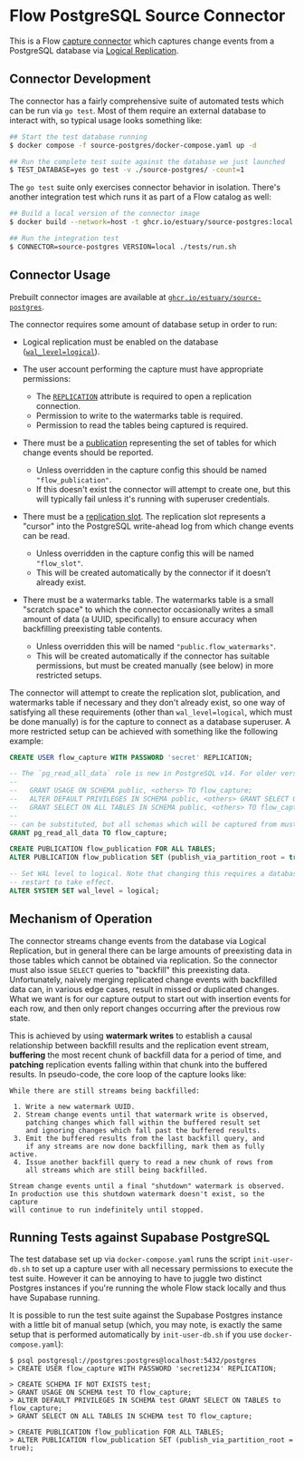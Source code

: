 Flow PostgreSQL Source Connector
================================

This is a Flow [capture connector](https://docs.estuary.dev/concepts/captures/)
which captures change events from a PostgreSQL database via
[Logical Replication](https://www.postgresql.org/docs/current/logical-replication.html).

## Connector Development

The connector has a fairly comprehensive suite of automated tests which can be
run via `go test`. Most of them require an external database to interact with,
so typical usage looks something like:

```bash
## Start the test database running
$ docker compose -f source-postgres/docker-compose.yaml up -d

## Run the complete test suite against the database we just launched
$ TEST_DATABASE=yes go test -v ./source-postgres/ -count=1
```

The `go test` suite only exercises connector behavior in isolation. There's another
integration test which runs it as part of a Flow catalog as well:

```bash
## Build a local version of the connector image
$ docker build --network=host -t ghcr.io/estuary/source-postgres:local -f source-postgres/Dockerfile .

## Run the integration test
$ CONNECTOR=source-postgres VERSION=local ./tests/run.sh
```

## Connector Usage

Prebuilt connector images are available at [`ghcr.io/estuary/source-postgres`](ghcr.io/estuary/source-postgres).

The connector requires some amount of database setup in order to run:

* Logical replication must be enabled on the database ([`wal_level=logical`](https://www.postgresql.org/docs/current/runtime-config-wal.html)).

* The user account performing the capture must have appropriate permissions:
  - The [`REPLICATION`](https://www.postgresql.org/docs/current/sql-createrole.html) attribute is required to open a replication connection.
  - Permission to write to the watermarks table is required.
  - Permission to read the tables being captured is required.

* There must be a [publication](https://www.postgresql.org/docs/current/sql-createpublication.html) representing the set of tables for which change events should be reported.

  - Unless overridden in the capture config this should be named `"flow_publication"`.
  - If this doesn't exist the connector will attempt to create one, but this will
    typically fail unless it's running with superuser credentials.

* There must be a [replication slot](https://www.postgresql.org/docs/current/warm-standby.html#STREAMING-REPLICATION-SLOTS). The replication slot represents a "cursor" into
  the PostgreSQL write-ahead log from which change events can be read.

  - Unless overridden in the capture config this will be named `"flow_slot"`.
  - This will be created automatically by the connector if it doesn’t already exist.

* There must be a watermarks table. The watermarks table is a small "scratch space"
  to which the connector occasionally writes a small amount of data (a UUID,
  specifically) to ensure accuracy when backfilling preexisting table contents.

  - Unless overridden this will be named `"public.flow_watermarks"`.
  - This will be created automatically if the connector has suitable permissions,
    but must be created manually (see below) in more restricted setups.

The connector will attempt to create the replication slot, publication,
and watermarks table if necessary and they don't already exist, so one
way of satisfying all these requirements (other than `wal_level=logical`,
which must be done manually) is for the capture to connect as a database
superuser. A more restricted setup can be achieved with something like
the following example:

```sql
CREATE USER flow_capture WITH PASSWORD 'secret' REPLICATION;

-- The `pg_read_all_data` role is new in PostgreSQL v14. For older versions:
--
--   GRANT USAGE ON SCHEMA public, <others> TO flow_capture;
--   ALTER DEFAULT PRIVILEGES IN SCHEMA public, <others> GRANT SELECT ON TABLES to flow_capture;
--   GRANT SELECT ON ALL TABLES IN SCHEMA public, <others> TO flow_capture;
--
-- can be substituted, but all schemas which will be captured from must be listed.
GRANT pg_read_all_data TO flow_capture;

CREATE PUBLICATION flow_publication FOR ALL TABLES;
ALTER PUBLICATION flow_publication SET (publish_via_partition_root = true);

-- Set WAL level to logical. Note that changing this requires a database
-- restart to take effect.
ALTER SYSTEM SET wal_level = logical;
```

## Mechanism of Operation

The connector streams change events from the database via Logical Replication, but
in general there can be large amounts of preexisting data in those tables which
cannot be obtained via replication. So the connector must also issue `SELECT`
queries to "backfill" this preexisting data. Unfortunately, naively merging
replicated change events with backfilled data can, in various edge cases,
result in missed or duplicated changes. What we want is for our capture output
to start out with insertion events for each row, and then only report changes
occurring after the previous row state.

This is achieved by using **watermark writes** to establish a causal relationship
between backfill results and the replication event stream, **buffering** the most
recent chunk of backfill data for a period of time, and **patching** replication
events falling within that chunk into the buffered results. In pseudo-code, the
core loop of the capture looks like:

```
While there are still streams being backfilled:

 1. Write a new watermark UUID.
 2. Stream change events until that watermark write is observed,
    patching changes which fall within the buffered result set
    and ignoring changes which fall past the buffered results.
 3. Emit the buffered results from the last backfill query, and
    if any streams are now done backfilling, mark them as fully active.
 4. Issue another backfill query to read a new chunk of rows from
    all streams which are still being backfilled.

Stream change events until a final "shutdown" watermark is observed.
In production use this shutdown watermark doesn't exist, so the capture
will continue to run indefinitely until stopped.
```

## Running Tests against Supabase PostgreSQL

The test database set up via `docker-compose.yaml` runs the script `init-user-db.sh` to
set up a capture user with all necessary permissions to execute the test suite. However
it can be annoying to have to juggle two distinct Postgres instances if you're running
the whole Flow stack locally and thus have Supabase running.

It is possible to run the test suite against the Supabase Postgres instance with a
little bit of manual setup (which, you may note, is exactly the same setup that is
performed automatically by `init-user-db.sh` if you use `docker-compose.yaml`):

    $ psql postgresql://postgres:postgres@localhost:5432/postgres
    > CREATE USER flow_capture WITH PASSWORD 'secret1234' REPLICATION;

    > CREATE SCHEMA IF NOT EXISTS test;
    > GRANT USAGE ON SCHEMA test TO flow_capture;
    > ALTER DEFAULT PRIVILEGES IN SCHEMA test GRANT SELECT ON TABLES to flow_capture;
    > GRANT SELECT ON ALL TABLES IN SCHEMA test TO flow_capture;

    > CREATE PUBLICATION flow_publication FOR ALL TABLES;
    > ALTER PUBLICATION flow_publication SET (publish_via_partition_root = true);